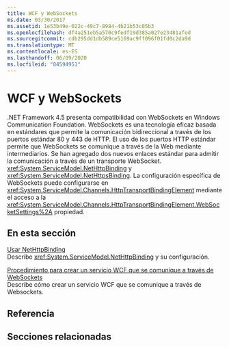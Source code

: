 ```yaml
---
title: WCF y WebSockets
ms.date: 03/30/2017
ms.assetid: 1e53b49e-022c-49c7-8984-4b21b53c05b3
ms.openlocfilehash: df4a251eb5a570c9fedf19d385a027e23481afed
ms.sourcegitcommit: cdb295dd1db589ce5169ac9ff096f01fd0c2da9d
ms.translationtype: MT
ms.contentlocale: es-ES
ms.lasthandoff: 06/09/2020
ms.locfileid: "84594951"
---
```

# <a name="wcf-and-websockets"></a>WCF y WebSockets
.NET Framework 4.5 presenta compatibilidad con WebSockets en Windows Communication Foundation.  WebSockets es una tecnología eficaz basada en estándares que permite la comunicación bidireccional a través de los puertos estándar 80 y 443 de HTTP. El uso de los puertos HTTP estándar permite que WebSockets se comunique a través de la Web mediante intermediarios.  Se han agregado dos nuevos enlaces estándar para admitir la comunicación a través de un transporte WebSocket. <xref:System.ServiceModel.NetHttpBinding> y <xref:System.ServiceModel.NetHttpsBinding>. La configuración específica de WebSockets puede configurarse en <xref:System.ServiceModel.Channels.HttpTransportBindingElement> mediante el acceso a la <xref:System.ServiceModel.Channels.HttpTransportBindingElement.WebSocketSettings%2A> propiedad.
  
## <a name="in-this-section"></a>En esta sección  
 [Usar NetHttpBinding](using-the-nethttpbinding.md)  
 Describe <xref:System.ServiceModel.NetHttpBinding> y su configuración.  
  
 [Procedimiento para crear un servicio WCF que se comunique a través de WebSockets](how-to-create-a-wcf-service-that-communicates-over-websockets.md)  
 Describe cómo crear un servicio WCF que se comunique a través de Websockets.  
  
## <a name="reference"></a>Referencia  
  
## <a name="related-sections"></a>Secciones relacionadas
